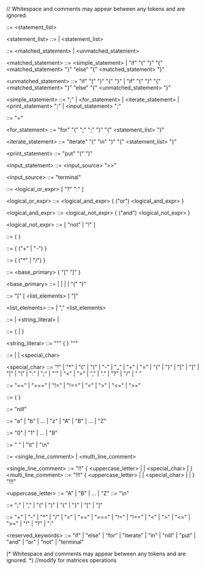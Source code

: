 // Whitespace and comments may appear between any tokens and are ignored.

<program> ::= <statement_list>

<statement_list> ::= <statement> | <statement> <statement_list>

<statement> ::= <matched_statement> | <unmatched_statement>

<matched_statement> ::= <simple_statement>
                     | "if" "(" <expression> ")" "{" <matched_statement> "}" "else" "{" <matched_statement> "}"

<unmatched_statement> ::= "if" "(" <expression> ")" "{" <statement> "}"
                       | "if" "(" <expression> ")" "{" <matched_statement> "}" "else" "{" <unmatched_statement> "}"

<simple_statement> ::= <assignment> ";" 
                    | <for_statement> 
                    | <iterate_statement> 
                    | <print_statement> ";"
                    | <input_statement> ";"

<assignment> ::= <identifier> "=" <expression>

<for_statement> ::= "for" "(" <assignment> ";" <expression> ";" <assignment> ")" "{" <statement_list> "}"

<iterate_statement> ::= "iterate" "(" <identifier> "in" <list> ")" "{" <statement_list> "}"

<print_statement> ::= "put" "(" <expression> ")"

<input_statement> ::= <input_source> ">>" <identifier>

<input_source> ::= "terminal"

<expression> ::= <logical_or_expr> [ "?" <expression> ":" <expression> ]

<logical_or_expr> ::= <logical_and_expr> { ("or") <logical_and_expr> }

<logical_and_expr> ::= <logical_not_expr> { ("and") <logical_not_expr> }

<logical_not_expr> ::= [ "not" | "!" ] <comparison>

<comparison> ::= <term> { <comparator> <term> }

<term> ::= <factor> { ("+" | "-") <factor> }

<factor> ::= <primary> { ("*" | "/") <primary> }

<primary> ::= <base_primary> { "[" <expression> "]" }

<base_primary> ::= <identifier>
                | <constant>
                | <list>
                | <nill>
                | "(" <expression> ")"

<list> ::= "[" [ <list_elements> ] "]"

<list_elements> ::= <expression> | <expression> "," <list_elements>

<constant> ::= <number> | <string_literal> | <character>

<identifier> ::= <letter> { <letter> | <digit> }

<string_literal> ::= "\"" { <character> } "\""

<character> ::= <letter> | <digit> | <special_char>

<special_char> ::= "!" | "*" | "(" | ")" | "-" | "_" | "+" | "=" | "{" | "}" 
                 | "[" | "]" | "|" | "\\" | ":" | ";" | "'" | "<" | ">" 
                 | "," | "." | "?" | "/" | " " 

<comparator> ::= "==" | "===" | "!=" | "!==" | "<" | ">" | "<=" | ">="

<number> ::= <digit> { <digit> }

<nill> ::= "nill"

<letter> ::= "a" | "b" | ... | "z" | "A" | "B" | ... | "Z"

<digit> ::= "0" | "1" | ... | "9"

<whitespace> ::= " " | "\t" | "\n"

<comments> ::= <single_line_comment> | <multi_line_comment>

<single_line_comment> ::= "!!" { <uppercase_letter> | <whitespace> | <special_char> | <digit> } <newline>
<multi_line_comment> ::= "!!!" { <uppercase_letter> | <whitespace> | <special_char> | <digit> | <newline> } "!!!"

<uppercase_letter> ::= "A" | "B" | ... | "Z"
<newline> ::= "\n"

<separators> ::= ";" | "," | "(" | ")" | "{" | "}" | "[" | "]"

<operators> ::= "+" | "-" | "*" | "/" | "=" 
              | "==" | "===" | "!=" | "!==" 
              | "<" | ">" | "<=" | ">=" 
              | "!" | "?" | ":"

<reserved_keywords> ::= "if" | "else" | "for" | "iterate" | "in" | "nill" | "put" 
                      | "and" | "or" | "not" | "terminal"

(* Whitespace and comments may appear between any tokens and are ignored. *)
//modify for matrices operations